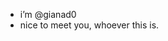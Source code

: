 - i’m @gianad0
- nice to meet you, whoever this is.

<!---
gianad0/gianad0 is a ✨ special ✨ repository because its `README.md` (this file) appears on your GitHub profile.
You can click the Preview link to take a look at your changes.

   I’m interested in ...
- 🌱 I’m currently learning ...
- 💞️ I’m looking to collaborate on ...
- 📫 How to reach me ...
--->
